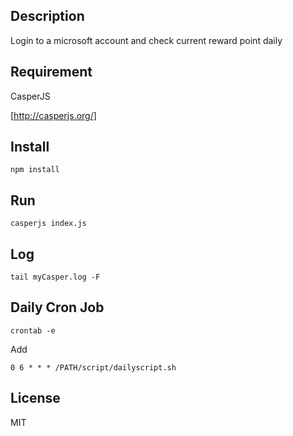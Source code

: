 ## Description

Login to a microsoft account and check current reward point daily


## Requirement

CasperJS

[http://casperjs.org/]


## Install

`npm install`


## Run

`casperjs index.js`


## Log 

`tail myCasper.log -F`


## Daily Cron Job

`crontab -e`

Add

`0 6 * * * /PATH/script/dailyscript.sh`


## License

MIT
